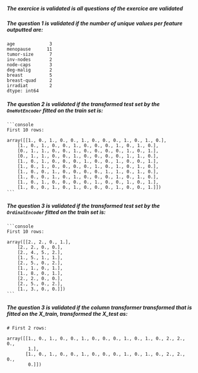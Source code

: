 ##### The exercice is validated is all questions of the exercice are validated

##### The question 1 is validated if the number of unique values per feature outputted are:

```console
age             3
menopause      11
tumor-size      7
inv-nodes       2
node-caps       3
deg-malig       2
breast          5
breast-quad     2
irradiat        2
dtype: int64
```

##### The question 2 is validated if the transformed test set by the `OneHotEncoder` fitted on the train set is:

    ```console
    First 10 rows: 

    array([[1., 0., 1., 0., 0., 1., 0., 0., 0., 1., 0., 1., 0.],
        [1., 0., 1., 0., 0., 1., 0., 0., 0., 1., 0., 1., 0.],
        [0., 1., 1., 0., 0., 1., 0., 0., 0., 0., 1., 0., 1.],
        [0., 1., 1., 0., 0., 1., 0., 0., 0., 0., 1., 1., 0.],
        [1., 0., 1., 0., 0., 0., 1., 0., 0., 1., 0., 0., 1.],
        [1., 0., 1., 0., 0., 0., 0., 1., 0., 1., 0., 1., 0.],
        [1., 0., 0., 1., 0., 0., 0., 0., 1., 1., 0., 1., 0.],
        [1., 0., 0., 1., 0., 1., 0., 0., 0., 1., 0., 1., 0.],
        [1., 0., 1., 0., 0., 0., 0., 1., 0., 0., 1., 0., 1.],
        [1., 0., 0., 1., 0., 1., 0., 0., 0., 1., 0., 0., 1.]])
    ```

##### The question 3 is validated if the transformed test set by the `OrdinalEncoder` fitted on the train set is:

    ```console
    First 10 rows: 

    array([[2., 2., 0., 1.],
        [2., 2., 0., 0.],
        [2., 4., 5., 2.],
        [1., 5., 1., 1.],
        [2., 5., 0., 2.],
        [1., 1., 0., 1.],
        [1., 8., 0., 1.],
        [2., 2., 0., 0.],
        [2., 5., 0., 2.],
        [1., 3., 0., 0.]])
    ```

##### The question 3 is validated if the column transformer transformed that is fitted on the X_train, transformed the X_test as:

```console
# First 2 rows: 

array([[1., 0., 1., 0., 0., 1., 0., 0., 0., 1., 0., 1., 0., 2., 2., 0.,
        1.],
       [1., 0., 1., 0., 0., 1., 0., 0., 0., 1., 0., 1., 0., 2., 2., 0.,
        0.]])
```